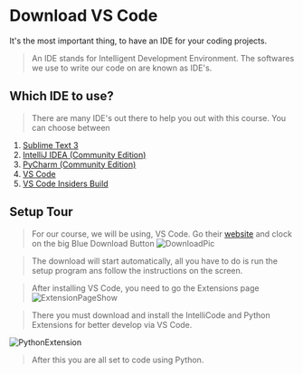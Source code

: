 # Download VS Code

It's the most important thing, to have an IDE for your coding projects.

> An IDE stands for Intelligent Development Environment. The softwares we use to write our code on are known as IDE's.

## Which IDE to use?

> There are many IDE's out there to help you out with this course. You can choose between

1. [Sublime Text 3](https://www.sublimetext.com/3)
2. [IntelliJ IDEA (Community Edition)](https://www.jetbrains.com/idea/)
3. [PyCharm (Community Edition)](https://www.jetbrains.com/pycharm/download/#section=windows)
4. [VS Code](https://code.visualstudio.com/)
5. [VS Code Insiders Build](https://code.visualstudio.com/insiders/)

## Setup Tour

> For our course, we will be using, VS Code.
> Go their [website](https://code.visualstudio.com/) and clock on the big Blue Download Button
> ![DownloadPic](https://media.discordapp.net/attachments/809838525377413161/814570151822229514/unknown.png?width=858&height=402)

> The download will start automatically, all you have to do is run the setup program ans follow the instructions on the screen.

> After installing VS Code, you need to go the Extensions page
> ![ExtensionPageShow](https://media.discordapp.net/attachments/809838525377413161/814570943903957062/unknown.png?width=104&height=400)

> There you must download and install the IntelliCode and Python Extensions for better develop via VS Code.

![PythonExtension](https://media.discordapp.net/attachments/809838525377413161/814571608907841636/unknown.png?width=883&height=402)

> After this you are all set to code using Python.
